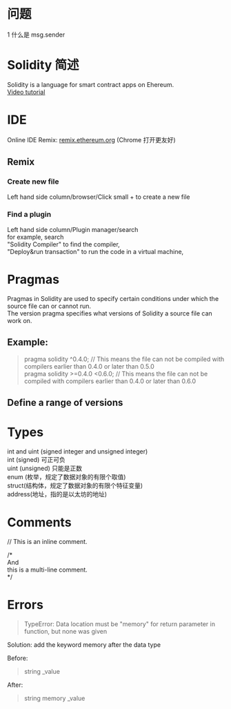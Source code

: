 # 问题
1 什么是 msg.sender  
# Solidity 简述
Solidity is a language for smart contract apps on Ehereum.  
[Video tutorial](https://www.youtube.com/watch?v=ipwxYa-F1uY&t=845s)  
# IDE
Online IDE Remix:
[remix.ethereum.org](http://remix.ethereum.org/) (Chrome 打开更友好)
## Remix
### Create new file
Left hand side column/browser/Click small + to create a new file
### Find a plugin
Left hand side column/Plugin manager/search  
for example, search  
"Solidity Compiler" to find the compiler,  
"Deploy&run transaction" to run the code in a virtual machine,  

# Pragmas
Pragmas in Solidity are used to specify certain conditions under which the source file can or cannot run.  
The version pragma specifies what versions of Solidity a source file can work on.  
## Example:
> pragma solidity ^0.4.0; // This means the file can not be compiled with compilers earlier than 0.4.0 or later than 0.5.0  
> pragma solidity >=0.4.0 <0.6.0; // This means the file can not be compiled with compilers earlier than 0.4.0 or later than 0.6.0  
## Define a range of versions

# Types
int and uint (signed integer and unsigned integer)  
int (signed) 可正可负  
uint (unsigned) 只能是正数  
enum (枚举，规定了数据对象的有限个取值)  
struct(结构体，规定了数据对象的有限个特征变量)  
address(地址，指的是以太坊的地址)  

# Comments
// This is an inline comment.

/*  
And  
this is a multi-line comment.  
*/  

# Errors
> TypeError: Data location must be "memory" for return parameter in function, but none was given  

Solution: add the keyword memory after the data type

Before:  
> string _value  

After:  
> string memory _value
